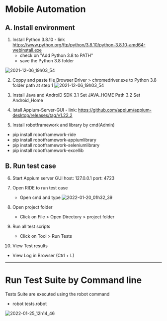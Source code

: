 # Mobile Automation
## A. Install environment
1. Install Python 3.8.10 - link https://www.python.org/ftp/python/3.8.10/python-3.8.10-amd64-webinstall.exe
   - check on  "Add Python 3.8 to PATH"
   - save the Python 3.8 folder

 ![2021-12-06_19h03_54](https://user-images.githubusercontent.com/3149594/144847528-db2a7072-6685-43e5-927b-787e021c6be4.png)

2. Coppy and paste file Browser Driver > chromedriver.exe to Python 3.8 folder path at step 1
![2021-12-06_19h03_54](https://user-images.githubusercontent.com/3149594/144857777-2f643d6d-d2e5-46aa-8c42-938d5009fdcd.png)

3. Install Java and AndroiD SDK
   3.1 Set JAVA_HOME Path
   3.2 Set Android_Home

4. Istall Appium-Server-GUI - link: https://github.com/appium/appium-desktop/releases/tag/v1.22.2

5. Install robotframework and library by cmd(Admin)
  - pip install robotframework-ride
  - pip install robotframework-appiumlibrary
  - pip install robotframework-seleniumlibrary
  - pip install robotframework-excellib
## B. Run test case
6. Start Appium server GUI
    host: 127.0.0.1
    port: 4723
    
8. Open RIDE to run test case
   - Open cmd and type    ![2022-01-20_01h32_39](https://user-images.githubusercontent.com/3149594/150192591-3d42b216-d3cd-484f-9550-5e97ac1d10b1.png)

7. Open project folder
   - Click on File > Open Directory > project folder

8. Run all test scripts
   - Click on Tool > Run Tests

10. View Test results
   - View Log in Browser (Ctrl + L)


-----------------------------------------------------------------------------
# Run Test Suite by Command line
Tests Suite are executed using the robot command
   - robot tests.robot

![2022-01-25_12h14_46](https://user-images.githubusercontent.com/3149594/150916103-dec82370-d2b6-4e35-8f39-359d1a70abb7.png)

